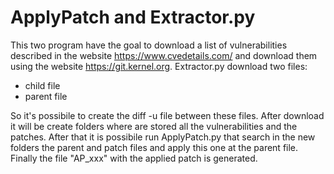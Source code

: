 # ApplyPatch and Extractor.py
This two program have the goal to download a list of vulnerabilities described in the website https://www.cvedetails.com/ and download them using the website https://git.kernel.org.
Extractor.py download two files:

- child file
- parent file

So it's possibile to create the diff -u file between these files. After download it will be create folders where are stored all the vulnerabilities and the patches.
After that it is possibile run ApplyPatch.py that search in the new folders the parent and patch files and apply this one at the parent file.
Finally the file "AP_xxx" with the applied patch is generated. 
